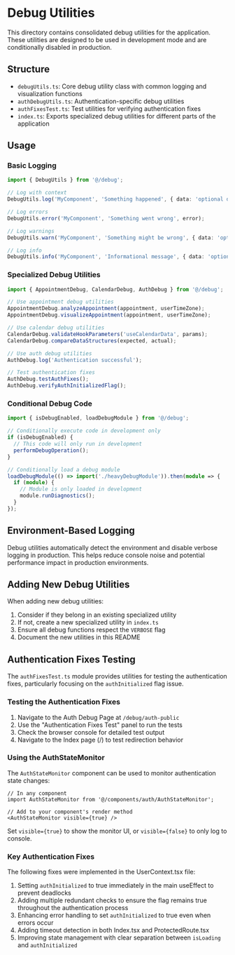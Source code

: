 # Debug Utilities

This directory contains consolidated debug utilities for the application. These utilities are designed to be used in development mode and are conditionally disabled in production.

## Structure

- `debugUtils.ts`: Core debug utility class with common logging and visualization functions
- `authDebugUtils.ts`: Authentication-specific debug utilities
- `authFixesTest.ts`: Test utilities for verifying authentication fixes
- `index.ts`: Exports specialized debug utilities for different parts of the application

## Usage

### Basic Logging

```typescript
import { DebugUtils } from '@/debug';

// Log with context
DebugUtils.log('MyComponent', 'Something happened', { data: 'optional data' });

// Log errors
DebugUtils.error('MyComponent', 'Something went wrong', error);

// Log warnings
DebugUtils.warn('MyComponent', 'Something might be wrong', { data: 'optional data' });

// Log info
DebugUtils.info('MyComponent', 'Informational message', { data: 'optional data' });
```

### Specialized Debug Utilities

```typescript
import { AppointmentDebug, CalendarDebug, AuthDebug } from '@/debug';

// Use appointment debug utilities
AppointmentDebug.analyzeAppointment(appointment, userTimeZone);
AppointmentDebug.visualizeAppointment(appointment, userTimeZone);

// Use calendar debug utilities
CalendarDebug.validateHookParameters('useCalendarData', params);
CalendarDebug.compareDataStructures(expected, actual);

// Use auth debug utilities
AuthDebug.log('Authentication successful');

// Test authentication fixes
AuthDebug.testAuthFixes();
AuthDebug.verifyAuthInitializedFlag();
```

### Conditional Debug Code

```typescript
import { isDebugEnabled, loadDebugModule } from '@/debug';

// Conditionally execute code in development only
if (isDebugEnabled) {
  // This code will only run in development
  performDebugOperation();
}

// Conditionally load a debug module
loadDebugModule(() => import('./heavyDebugModule')).then(module => {
  if (module) {
    // Module is only loaded in development
    module.runDiagnostics();
  }
});
```

## Environment-Based Logging

Debug utilities automatically detect the environment and disable verbose logging in production. This helps reduce console noise and potential performance impact in production environments.

## Adding New Debug Utilities

When adding new debug utilities:

1. Consider if they belong in an existing specialized utility
2. If not, create a new specialized utility in `index.ts`
3. Ensure all debug functions respect the `VERBOSE` flag
4. Document the new utilities in this README

## Authentication Fixes Testing

The `authFixesTest.ts` module provides utilities for testing the authentication fixes, particularly focusing on the `authInitialized` flag issue.

### Testing the Authentication Fixes

1. Navigate to the Auth Debug Page at `/debug/auth-public`
2. Use the "Authentication Fixes Test" panel to run the tests
3. Check the browser console for detailed test output
4. Navigate to the Index page (/) to test redirection behavior

### Using the AuthStateMonitor

The `AuthStateMonitor` component can be used to monitor authentication state changes:

```tsx
// In any component
import AuthStateMonitor from '@/components/auth/AuthStateMonitor';

// Add to your component's render method
<AuthStateMonitor visible={true} />
```

Set `visible={true}` to show the monitor UI, or `visible={false}` to only log to console.

### Key Authentication Fixes

The following fixes were implemented in the UserContext.tsx file:

1. Setting `authInitialized` to true immediately in the main useEffect to prevent deadlocks
2. Adding multiple redundant checks to ensure the flag remains true throughout the authentication process
3. Enhancing error handling to set `authInitialized` to true even when errors occur
4. Adding timeout detection in both Index.tsx and ProtectedRoute.tsx
5. Improving state management with clear separation between `isLoading` and `authInitialized`